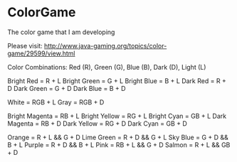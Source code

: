ColorGame
=========

The color game that I am developing

Please visit: http://www.java-gaming.org/topics/color-game/29599/view.html

Color Combinations: Red (R), Green (G), Blue (B), Dark (D), Light (L)

Bright Red = R + L
Bright Green = G + L
Bright Blue = B + L
Dark Red = R + D
Dark Green = G + D
Dark Blue = B + D

White = RGB + L
Gray = RGB + D

Bright Magenta = RB + L
Bright Yellow = RG + L
Bright Cyan = GB + L
Dark Magenta = RB + D
Dark Yellow = RG + D
Dark Cyan = GB + D

Orange = R + L && G + D
Lime Green = R + D && G + L
Sky Blue = G + D && B + L
Purple = R + D && B + L
Pink = RB + L && G + D
Salmon = R + L && GB + D